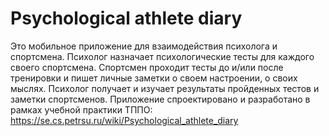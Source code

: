 # Psychological athlete diary
Это мобильное приложение для взаимодействия психолога и спортсмена. Психолог назначает психологические тесты для каждого своего спортсмена. Спортсмен проходит тесты до и/или после тренировки и пишет личные заметки о своем настроении, о своих мыслях. Психолог получает и изучает результаты пройденных тестов и заметки спортсменов.
Приложение спроектировано и разработано в рамках учебной практики ТППО: https://se.cs.petrsu.ru/wiki/Psychological_athlete_diary
